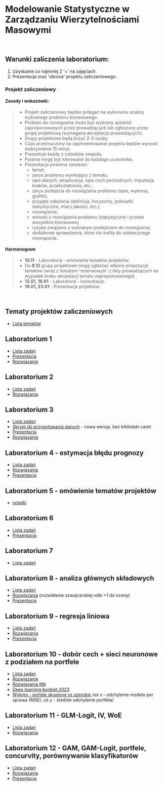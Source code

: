 # Modelowanie Statystyczne w Zarządzaniu Wierzytelnościami Masowymi

<br>

## Warunki zaliczenia laboratorium:

1) Uzyskanie co najmniej 2 '+' na zajęciach.
2) Prezentacja oraz 'obrona' projektu zaliczeniowego.

### Projekt zaliczeniowy

#### Zasady i wskazówki:
>- Projekt zaliczeniowy będzie polegać na wykonaniu analizy wybranego problemu biznesowego.
>- Problem do rozwiązania może być wybrany spośród zaproponowanych przez prowadzących lub zgłoszony przez grupę projektową (wymagana akceptacja prowadzących).
>- Grupy projektowe będą liczyć 2-3 osoby.
>- Czas przeznaczony na zaprezentowanie projektu będzie wynosić maksymalnie 15 minut.
>- Prezentuje każdy z członków zespołu.
>- Pytania mogę być kierowane do każdego uczestnika.
>- Prezentacja powinna zawierać:
>   - temat;
>   - zarys problemu wynikający z tematu;
>   - opis danych, eksploracja, opis cech pochodnych, imputacja braków, przekształcenia, etc.;
>   - zarys podejścia do rozwiązania problemu (opis, wykresy, grafiki);
>   - przyjęte założenia (definicja, horyzonty, jednostki statystyczne, miary jakości, etc.);
>   - rozwiązanie;
>   - wnioski z rozwiązania problemu (statystyczne i przede wszystkim biznesowe);
>   - ryzyka związane z wybranym podejściem do rozwiązania;
>   - dodatkowe sprawdzenia, które nie trafiły do ostatecznego rozwiązania.

#### Harmonogram

>- **10.11** - Laboratoria - omówienie tematów projektów.
>- Do **8.12** grupy projektowe mogą zgłaszać własne propozycje tematów (wraz z tematem 'rezerwowym' z listy prowadzących na wypadek braku akcpetacji tematu zaproponowanego).
>- **12.01, 16.01** - Laboratoria - konsultacje.
>- **19.01, 23.01** - Prezentacje projektów.

<br>

## Tematy projektów zaliczeniowych

- [Lista tematów](ListaZadan/tematyProjektów.md)


## Laboratorium 1

- [Lista zadań](ListaZadan/lab1/lista-lab1.md)
- [Prezentacja](ListaZadan/lab1/Lab1_Prezentacja)
- [Rozwiązania](ListaZadan/lab1/lab1_rozwiazania.R)

## Laboratorium 2

- [Lista zadań](ListaZadan/lab2/lista-lab2.md)
- [Rozwiązania](ListaZadan/lab2/lab2-rozwiazania.R)

## Laboratorium 3

- [Lista zadań](ListaZadan/lab3/lista-lab3.md)
- [Skrypt do przygotowania danych](ListaZadan/lab3/lab3-data-preparation.R) - nowa wersja, bez biblioteki caret
- [Prezentacja](ListaZadan/lab3/Lab3_Prezentacja)
- [Rozwiązania](ListaZadan/lab3/Lab3_Rozwiazania) 


## Laboratorium 4 - estymacja błędu prognozy

- [Lista zadań](04_ListaBłądPredykcji.md)
- [Rozwiązania](ListaZadan/Lab4_rozwiazania.r)
- [Prezentacja](ListaZadan/Laboratorium4.pdf)

## Laboratorium 5 - omówienie tematów projektów

- [notatki](ListaZadan/projekty_tablica.pdf)

## Laboratorium 6

- [Lista zadań](ListaZadan/lab6/lista-lab6.md)
- [Prezentacja](ListaZadan/lab6/Lab6_Prezentacja)

## Laboratorium 7

- [Lista zadań](ListaZadan/lab7/lista-lab7.md)

## Laboratorium 8 - analiza głównych składowych

- [Lista zadań](ListaZadan/08_ListaPCA.md)
- [Rozwiązania](ListaZadan/Lab8_rozwiazania.R) (rozwikłanie szwajcarskiej rolki +1 do oceny)
- [Prezentacja](ListaZadan/08_PrezentacjaPCA.pdf)

## Laboratorium 9 - regresja liniowa

- [Lista zadań](ListaZadan/09_ListaRegresjaLiniowa.md)
- [Rozwiązania](ListaZadan/09_ListaRozwiazania.r)
- [Prezentacja](ListaZadan/09_PrezentacjaRegresja.pdf)

## Laboratorium 10 - dobór cech + sieci neuronowe z podziałem na portfele

- [Lista zadań](ListaZadan/10_ListaDoborCech.md)
- [Rozwiązania](ListaZadan/10_Lista_rozwiazania.r)
- [Rozwiązania NN](ListaZadan/10_ListaNN_rozwiazania.r)
- [Deep learning booklet 2023](ListaZadan/DeepLearningBooklet.pdf)
- [Wykres - portele skupione vs szerokie](ListaZadan/wykres.jpg)
/oś x - odchylenie modelu per sprawa (MSE), oś y - średnie odchylenie portfela/

## Laboratorium 11 - GLM-Logit, IV, WoE

- [Lista zadań](ListaZadan/11_ListaGLM.md)
- [Rozwiązania](ListaZadan/11_ListaRozwiazania.r)

## Laboratorium 12 - GAM, GAM-Logit, portfele, concurvity, porównywanie klasyfikatorów

- [Lista zadań](ListaZadan/12_ListaGAM.md)
- [Rozwiązania](ListaZadan/12_ListaRozwiazania.r)
- [Prezentacja](ListaZadan/12_PrezentacjaPorownywanie.pdf)

